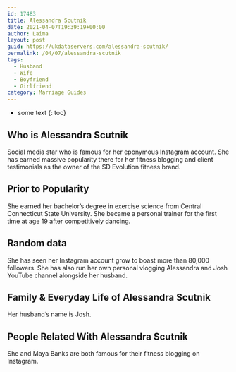 ```yaml
---
id: 17483
title: Alessandra Scutnik
date: 2021-04-07T19:39:19+00:00
author: Laima
layout: post
guid: https://ukdataservers.com/alessandra-scutnik/
permalink: /04/07/alessandra-scutnik
tags:
  - Husband
  - Wife
  - Boyfriend
  - Girlfriend
category: Marriage Guides
---
```


* some text
{: toc}


## Who is Alessandra Scutnik
                  
                  
                  
Social media star who is famous for her eponymous Instagram account. She has earned massive popularity there for her fitness blogging and client testimonials as the owner of the SD Evolution fitness brand. 
                  
              
            
              
            
                
                
                
## Prior to Popularity
                  
                  
                  
She earned her bachelor&#8217;s degree in exercise science from Central Connecticut State University. She became a personal trainer for the first time at age 19 after competitively dancing. 
                  
              
            
              
            
                
                
                
## Random data
                  
                  
                  
She has seen her Instagram account grow to boast more than 80,000 followers. She has also run her own personal vlogging Alessandra and Josh YouTube channel alongside her husband. 
                  
              
            
              
            
                
                
                
## Family & Everyday Life of Alessandra Scutnik
                  
                  
                  
Her husband&#8217;s name is Josh. 
                  
              
            
              
            
                
                
                
## People Related With Alessandra Scutnik
                  
                  
                  
She and Maya Banks are both famous for their fitness blogging on Instagram. 
                  
              
            
              
            
                
              
            
              
              
            
            
              
            
          
          
          